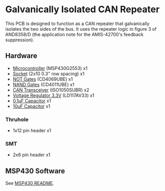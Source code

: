 # Galvanically Isolated CAN Repeater

This PCB is designed to function as a CAN repeater that galvanically isolates the two sides of the bus. It uses the repeater logic in figure 3 of AND8358/D (the application note for the AMIS-42700's feedback suppression).

## Hardware

* [Microcontroller](http://www.digikey.com/product-detail/en/texas-instruments/MSP430G2553IN20/296-28429-5-ND/2638885) (MSP430G2553) x1
* [Socket](http://www.digikey.com/product-detail/en/assmann-wsw-components/AR-20-HZL-TT/AE10015-ND/821769) (2x10 0.3" row spacing) x1
* [NOT Gates](http://www.digikey.com/product-detail/en/texas-instruments/CD4069UBE/296-3518-5-ND/376616) (CD4069UBE) x1
* [NAND Gates](http://www.digikey.com/product-detail/en/texas-instruments/CD4011BE/296-2031-5-ND/67241) (CD4011UBE) x1
* [CAN Transceiver](http://www.digikey.com/product-detail/en/texas-instruments/ISO1050DUBR/296-24818-2-ND/2094633) (ISO1050SUBR) x2
* [Voltage Regulator 3.3V](https://www.sparkfun.com/products/526) (LD117AV33) x1
* [0.1μF Capacitor](http://www.digikey.com/product-detail/en/vishay-bc-components/K104Z15Y5VF5TL2/BC1160CT-ND/286782) x1
* [10μF Capacitor](http://www.digikey.com/product-detail/en/tdk-corporation/FK24X5R1C106K/445-8497-ND/2815427) x1

### Thruhole

* 1x12 pin header x1

### SMT

* 2x6 pin header x1

## MSP430 Software

See [MSP430 README](msp430/README.md).
